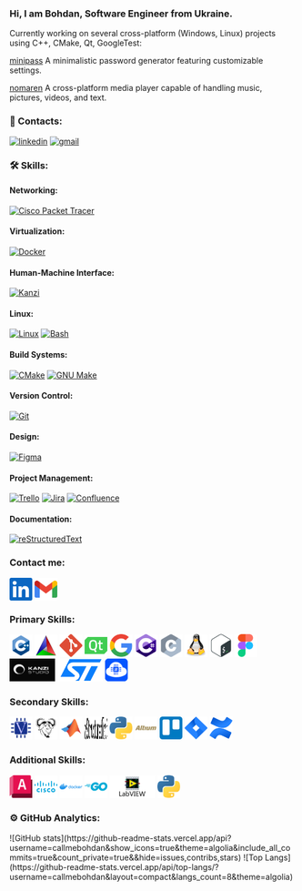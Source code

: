 <h3>Hi, I am Bohdan, Software Engineer from Ukraine.</h3>
<p>
  Currently working on several cross-platform (Windows, Linux) projects using C++, CMake, Qt, GoogleTest:
</p>

<p>
<a href="https://github.com/callmebohdan/minipass">minipass</a>
<a>A minimalistic password generator featuring customizable settings.</a>
</p>

<p>
<a href="https://github.com/callmebohdan/nomaren">nomaren</a>
<a>A cross-platform media player capable of handling music, pictures, videos, and text.</a>
</p>
<h3>🔗 Contacts:</h3>
<a href="https://linkedin.com/in/bohdan-ponomarenko"><img src="https://img.shields.io/badge/linkedin-blue.svg?style=for-the-badge&logo=linkedin&logoColor=white" alt="linkedin"/></a>
<a href="mailto:bohdan.ponomarenko.work@gmail.com"><img src="https://img.shields.io/badge/gmail-red.svg?style=for-the-badge&logo=gmail&logoColor=white" alt="gmail"/></a>
<h3>🛠 Skills:</h3>
<h4>Networking:</h4>
<a href="https://www.netacad.com/courses/packet-tracer"><img src="https://img.shields.io/badge/cisco-blue.svg?style=for-the-badge&logo=cisco&logoColor=green" alt="Cisco Packet Tracer"/></a>

<h4>Virtualization:</h4>
<a href="https://www.docker.com"><img src="https://img.shields.io/badge/docker-white.svg?style=for-the-badge&logo=docker&logoColor=blue" alt="Docker"/></a>

<h4>Human-Machine Interface:</h4>
<a href="https://rightware.com/product/kanzi-studio"><img src="https://img.shields.io/badge/Kanzi-blue.svg?style=for-the-badge&logo=Kanzi&logoColor=green" alt="Kanzi"/></a>

<h4>Linux:</h4>
<a href="https://www.linux.org"><img src="https://img.shields.io/badge/linux-blue.svg?style=for-the-badge&logo=linux&logoColor=green" alt="Linux"/></a>
<a href="https://www.gnu.org/software/bash"><img src="https://img.shields.io/badge/bash-blue.svg?style=for-the-badge&logo=gnubash&logoColor=grey" alt="Bash"/></a>

<h4>Build Systems:</h4>
<a href="https://cmake.org"><img src="https://img.shields.io/badge/cmake-blue.svg?style=for-the-badge&logo=cmake&logoColor=red" alt="CMake"/></a>
<a href="https://www.gnu.org/software/make/manual/html_node/index.html"><img src="https://img.shields.io/badge/make-blue.svg?style=for-the-badge&logo=make&logoColor=green" alt="GNU Make"/></a>

<h4>Version Control:</h4>
<a href="https://git-scm.com/docs"><img src="https://img.shields.io/badge/git-blue.svg?style=for-the-badge&logo=git&logoColor=red" alt="Git"/></a>

<h4>Design:</h4>
<a href="https://www.figma.com/"><img src="https://img.shields.io/badge/figma-blue.svg?style=for-the-badge&logo=figma&logoColor=orange" alt="Figma"/></a>

<h4>Project Management:</h4>
<a href="https://trello.com"><img src="https://img.shields.io/badge/trello-white.svg?style=for-the-badge&logo=trello&logoColor=blue" alt="Trello"/></a>
<a href="https://www.atlassian.com/software/jira"><img src="https://img.shields.io/badge/jira-white.svg?style=for-the-badge&logo=jira&logoColor=blue" alt="Jira"/></a>
<a href="https://www.atlassian.com/software/confluence"><img src="https://img.shields.io/badge/confluence-white.svg?style=for-the-badge&logo=confluence&logoColor=blue" alt="Confluence"/></a>

<h4>Documentation:</h4>
<a href="https://docutils.sourceforge.io/rst.html"> <img src="https://img.shields.io/badge/reStructuredText-blue.svg?style=for-the-badge&logo=reStructuredText&logoColor=green" alt="reStructuredText"/></a>

<h3>Contact me:</h3>
<a href="https://linkedin.com/in/bohdan-ponomarenko"><img align="center" src="icons/linkedin.svg" width="40" height="40" alt="linkedin"/></a>
<a href="mailto:bohdan.ponomarenko.work@gmail.com"><img align="center" src="icons/gmail.svg" width="40" height="40" alt="e-mail"/></a>

<h3>Primary Skills:</h3>
<a href="https://en.cppreference.com/w/cpp"><img src="icons/cpp.svg" width="40" height="40" alt="C++"/></a>
<a href="https://cmake.org"><img src="icons/cmake.svg" width="40" height="40" alt="CMake"/></a>
<a href="https://git-scm.com/docs"><img src="icons/git.svg" width="40" height="40" alt="Git"/></a>
<a href="https://www.qt.io"><img src="icons/qt.svg" width="40" height="40" alt="Qt"/></a>
<a href="https://github.com/google/googletest"><img src="icons/gtest.svg" width="40" height="40" alt="GoogleTest"/></a>
<a href="https://dotnet.microsoft.com/en-us/languages/csharp"><img src="icons/c-sharp.svg" width="40" height="40" alt="C#"/></a>
<a href="https://en.cppreference.com/w/c"><img src="icons/c.svg" width="40" height="40" alt="C"/></a>
<a href="https://www.linux.org"><img src="icons/linux.svg" width="40" height="40" alt="Linux"/></a>
<a href="https://www.gnu.org/software/bash"><img src="icons/bash.svg" width="40" height="40" alt="Bash"/></a>
<a href="https://www.figma.com/"><img src="icons/figma.svg" width="40" height="40" alt="Figma"/></a>
<a href="https://rightware.com/product/kanzi-studio"><img src="icons/kanzi.svg" width="80" height="40" alt="Kanzi"/></a>
<a href="https://www.st.com/en/microcontrollers-microprocessors/stm32-32-bit-arm-cortex-mcus.html"><img src="icons/stm.svg" width="80" height="40" alt="STM32"/></a>
<a href="https://www.nodemcu.com/index_en.html"><img src="icons/nodemcu.svg" width="40" height="40" alt="NodeMCU"/></a>

<h3>Secondary Skills:</h3>
<a href="https://standards.ieee.org/ieee/1364/3641"><img src="icons/verilog.svg" width="40" height="40" alt="Verilog"/></a>
<a href="https://www.gnu.org/software/make/manual/html_node/index.html"><img src="icons/gnu-make.svg" width="40" height="40" alt="GNU Make"/></a>
<a href="https://www.mathworks.com"><img src="icons/matlab.svg" width="40" height="40" alt="MATLAB"/></a>
<a href="https://docutils.sourceforge.io/rst.html"> <img src="icons/reStructuredText.svg" width="40" height="40" alt="reStructuredText"/></a>
<a href="https://www.python.org"><img src="icons/python.svg" width="40" height="40" alt="Python"/></a>
<a href="https://www.altium.com/altium-designer"><img src="icons/altium-designer.svg" width="40" height="40" alt="Altium Designer"/></a>
<a href="https://trello.com"><img src="icons/trello.svg" width="40" height="40" alt="Trello"/></a>
<a href="https://www.atlassian.com/software/jira"><img src="icons/jira.svg" width="40" height="40" alt="Jira"/></a>
<a href="https://www.atlassian.com/software/confluence"><img src="icons/confluence.svg" width="40" height="40" alt="Confluence"/></a>

<h3>Additional Skills:</h3>
<a href="https://www.autodesk.com/products/autocad/overview"><img src="icons/autocad.svg" width="40" height="40" alt="AutoCAD"/></a>
<a href="https://www.netacad.com/courses/packet-tracer"><img src="icons/cisco.svg" width="40" height="40" alt="Cisco Packet Tracer"/></a>
<a href="https://www.docker.com"><img src="icons/docker.svg" width="40" height="40" alt="Docker"/></a>
<a href="https://go.dev"><img src="icons/go.svg" width="40" height="40" alt="Go"/></a>
<a href="https://www.ni.com/en/shop/labview.html"><img src="icons/labview.svg" width="80" height="40" alt="LabView"/></a>
<a href="https://www.python.org"><img src="icons/python.svg" width="40" height="40" alt="LabView"/></a>

<h3>⚙️ GitHub Analytics:</h3>
![GitHub stats](https://github-readme-stats.vercel.app/api?username=callmebohdan&show_icons=true&theme=algolia&include_all_commits=true&count_private=true&&hide=issues,contribs,stars)
![Top Langs](https://github-readme-stats.vercel.app/api/top-langs/?username=callmebohdan&layout=compact&langs_count=8&theme=algolia)